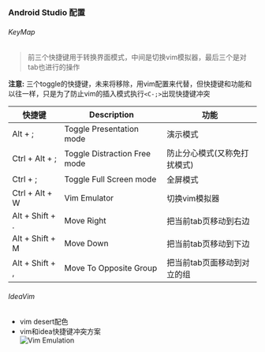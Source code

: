 ### Android Studio 配置

###### KeyMap

> 前三个快捷键用于转换界面模式，中间是切换vim模拟器，最后三个是对tab也进行的操作

**注意:** 三个toggle的快捷键，未来将移除，用vim配置来代替，但快捷键和功能和以往一样，只是为了防止vim的插入模式执行```<C-;>```出现快捷键冲突

| 快捷键          | Description                  | 功能                         |
| --------------- | ---------------------------- | ---------------------------- |
| Alt + ;         | Toggle Presentation mode     | 演示模式                     |
| Ctrl + Alt + ;  | Toggle Distraction Free mode | 防止分心模式(又称免打扰模式) |
| Ctrl + ;        | Toggle Full Screen mode      | 全屏模式                     |
| Ctrl + Alt + W  | Vim Emulator                 | 切换vim模拟器                |
| Alt + Shift + . | Move Right                   | 把当前tab页移动到右边        |
| Alt + Shift + M | Move Down                    | 把当前tab页移动到下边        |
| Alt + Shift + , | Move To Opposite Group       | 把当前tab页面移动到对立的组  |


###### IdeaVim
- vim desert配色
- vim和idea快捷键冲突方案  
  ![Vim Emulation](https://raw.githubusercontent.com/aowoWolf/ASsettings/master/Vim%20Emulation.png)
